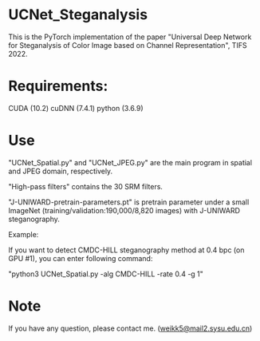 # UCNet_Steganalysis

This is the PyTorch implementation of the paper "Universal Deep Network for Steganalysis of Color Image based on Channel Representation", TIFS 2022. 

# Requirements:
CUDA (10.2)
cuDNN (7.4.1)
python (3.6.9)

# Use
"UCNet_Spatial.py" and "UCNet_JPEG.py" are the main program in spatial and JPEG domain, respectively. 

"High-pass filters" contains the 30 SRM filters. 

"J-UNIWARD-pretrain-parameters.pt" is pretrain parameter under a small ImageNet (training/validation:190,000/8,820 images) with J-UNIWARD steganography. 

Example: 

If you want to detect CMDC-HILL steganography method at 0.4 bpc (on GPU #1), you can enter following command:

"python3 UCNet_Spatial.py -alg CMDC-HILL -rate 0.4 -g 1"


# Note
If you have any question, please contact me. (weikk5@mail2.sysu.edu.cn)
